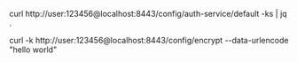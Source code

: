 

curl http://user:123456@localhost:8443/config/auth-service/default -ks | jq .


curl -k http://user:123456@localhost:8443/config/encrypt --data-urlencode "hello world"
